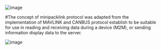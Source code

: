 ![image](https://github.com/homecircuit/minipacklink/assets/132191747/0007665e-a323-4e19-b75b-ed8a876a593c)

#The concept of minipacklink protocol was adapted from the implementation of MAVLINK and CANBUS protocol establish to be suitable for use in reading and receiving data during a device (M2M), or sending information display data to the server. 

![image](https://github.com/homecircuit/minipacklink/assets/11452325/7a37228b-6e98-4020-8194-48dfc75d9f8b)

